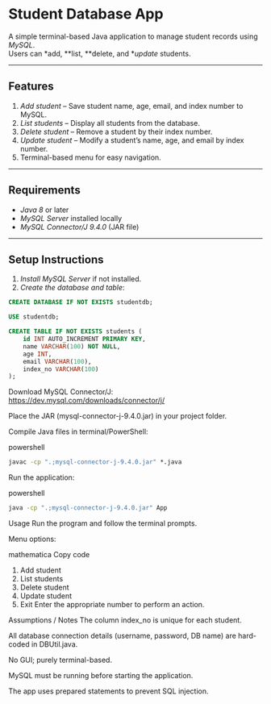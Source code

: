 # Student Database App

A simple terminal-based Java application to manage student records using *MySQL*.  
Users can *add, **list, **delete, and **update* students.

---

## Features

1. *Add student* – Save student name, age, email, and index number to MySQL.  
2. *List students* – Display all students from the database.  
3. *Delete student* – Remove a student by their index number.  
4. *Update student* – Modify a student’s name, age, and email by index number.  
5. Terminal-based menu for easy navigation.  

---

## Requirements

- *Java 8* or later  
- *MySQL Server* installed locally  
- *MySQL Connector/J 9.4.0* (JAR file)  

---

## Setup Instructions

1. *Install MySQL Server* if not installed.  
2. *Create the database and table*:

```sql
CREATE DATABASE IF NOT EXISTS studentdb;

USE studentdb;

CREATE TABLE IF NOT EXISTS students (
    id INT AUTO_INCREMENT PRIMARY KEY,
    name VARCHAR(100) NOT NULL,
    age INT,
    email VARCHAR(100),
    index_no VARCHAR(100)
);
```

Download MySQL Connector/J:
https://dev.mysql.com/downloads/connector/j/

Place the JAR (mysql-connector-j-9.4.0.jar) in your project folder.

Compile Java files in terminal/PowerShell:

powershell
```cmd
javac -cp ".;mysql-connector-j-9.4.0.jar" *.java
```
Run the application:

powershell
```cmd
java -cp ".;mysql-connector-j-9.4.0.jar" App
```
Usage
Run the program and follow the terminal prompts.

Menu options:

mathematica
Copy code
1) Add student
2) List students
3) Delete student
4) Update student
5) Exit
Enter the appropriate number to perform an action.

Assumptions / Notes
The column index_no is unique for each student.

All database connection details (username, password, DB name) are hard-coded in DBUtil.java.

No GUI; purely terminal-based.

MySQL must be running before starting the application.

The app uses prepared statements to prevent SQL injection.
